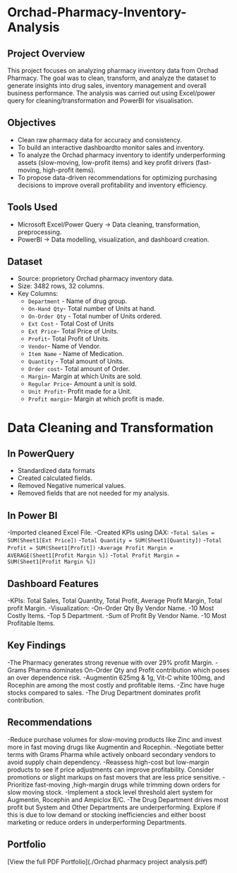 # Orchad-Pharmacy-Inventory-Analysis

## Project Overview
This project focuses on analyzing pharmacy inventory data from Orchad Pharmacy.
The goal was to clean, transform, and analyze the dataset to generate insights into drug sales, inventory management and overall business performance.
The analysis was carried out using Excel/power query for cleaning/transformation and PowerBI for visualisation.

## Objectives
- Clean raw pharmacy data for accuracy and consistency.
- To build an interactive dashboardto monitor sales and inventory.
- To analyze the Orchad pharmacy inventory to identify underperforming assets (slow-moving, low-profit 
items) and key profit drivers (fast-moving, high-profit items).
- To propose data-driven recommendations for optimizing purchasing decisions 
to improve overall profitability and inventory efficiency.

## Tools Used
- Microsoft Excel/Power Query -> Data cleaning, transformation, preprocessing.
- PowerBI -> Data modelling, visualization, and dashboard creation.

## Dataset
- Source: proprietory Orchad pharmacy inventory data.
- Size: 3482 rows, 32 columns.
- Key Columns:
     - `Department` - Name of drug group.
     - `On-Hand Qty`- Total number of Units at hand.
     - `On-Order Qty` - Total number of Units ordered.
     - `Ext Cost` - Total Cost of Units
     - `Ext Price`- Total Price of Units.
     - `Profit`- Total Profit of Units.
     - `Vendor`- Name of Vendor.
     - `Item Name` - Name of Medication.
     - `Quantity` - Total amount of Units.
     - `Order cost`- Total amount of Order.
     - `Margin`- Margin at which Units are sold.
     - `Regular Price`- Amount a unit is sold.
     - `Unit Profit`- Profit made for a Unit.
     - `Profit margin`- Margin at which profit is made.
 

# Data Cleaning and Transformation
## In PowerQuery
- Standardized data formats
- Created calculated fields.
- Removed Negative numerical values.
- Removed fields that are not needed for my analysis.

## In Power BI
-Imported cleaned Excel File.
-Created KPIs using DAX:
    -`Total Sales = SUM(Sheet1[Ext Price])`
    -`Total Quantity = SUM(Sheet1[Quantity])`
    -`Total Profit = SUM(Sheet1[Profit])`
    -`Average Profit Margin = AVERAGE(Sheet1[Profit Margin %])`
    -`Total Profit Margin = SUM(Sheet1[Profit Margin %])`


## Dashboard Features
-KPIs: Total Sales, Total Quantity, Total Profit, Average Profit Margin, Total profit Margin.
-Visualization:
    -On-Order Qty By Vendor Name.
    -10 Most Costly Items.
    -Top 5 Department.
    -Sum of Profit By Vendor Name.
    -10 Most Profitable Items.

## Key Findings
-The Pharmacy generates strong revenue with over 29% profit Margin.
-Grams Pharma dominates On-Order Qty and Profit contribution which 
poses an over dependence risk.
-Augmentin 625mg & 1g, Vit-C white 100mg, and Rocephin are among 
the most costly and profitable items.
-Zinc have huge stocks compared to sales.
-The Drug Department dominates profit contribution.

## Recommendations
-Reduce purchase volumes for slow-moving products like Zinc and invest more in fast 
moving drugs like Augmentin and Rocephin.
-Negotiate better terms with Grams Pharma while actively onboard secondary 
vendors to avoid supply chain dependency.
-Reassess high-cost but low-margin products to see if price adjustments can improve 
profitability. Consider promotions or slight markups on fast movers that are less price 
sensitive.
-Prioritize fast-moving ,high-margin drugs while trimming down orders for slow
moving stock.
-Implement a stock level threshold alert system for Augmentin, Rocephin and 
Ampiclox B/C.
-The Drug Department drives most profit but System and Other Departments are 
underperforming. Explore if this is due to low demand or stocking inefficiencies and 
either boost marketing or reduce orders in underperforming Departments.

## Portfolio
[View the full PDF Portfolio](./Orchad pharmacy project analysis.pdf)
